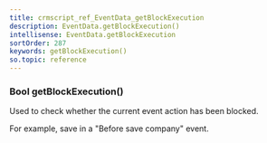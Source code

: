 ```yaml
---
title: crmscript_ref_EventData_getBlockExecution
description: EventData.getBlockExecution()
intellisense: EventData.getBlockExecution
sortOrder: 287
keywords: getBlockExecution()
so.topic: reference
---
```


### Bool getBlockExecution()

Used to check whether the current event action has been blocked.

For example, save in a "Before save company" event.
